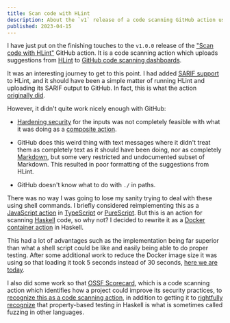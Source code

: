 ```yaml
---
title: Scan code with HLint
description: About the `v1` release of a code scanning GitHub action using HLint.
published: 2023-04-15
---
```


I have just put on the finishing touches to the `v1.0.0` release of
the ["Scan code with HLint"] GitHub action.  It is a code scanning action
which uploads suggestions from [HLint] to [GitHub code scanning dashboards].

It was an interesting journey to get to this point.
I had added [SARIF support] to HLint, and it should have been a simple matter
of running HLint and uploading its SARIF output to GitHub.
In fact, this is what the action [originally did].

However, it didn't quite work nicely enough with GitHub:

*   [Hardening security] for the inputs was not completely feasible
    with what it was doing as a [composite action].

*   GitHub does this weird thing with text messages where it didn't
    treat them as completely text as it should have been doing,
    nor as completely [Markdown], but some very restricted and undocumented
    subset of Markdown.  This resulted in poor formatting of the suggestions
    from HLint.

*   GitHub doesn't know what to do with `./` in paths.

There was no way I was going to lose my sanity trying to deal with these
using shell commands.  I briefly considered reimplementing this as
a [JavaScript action] in [TypeScript] or [PureScript].  But this is
an action for scanning [Haskell] code, so why not?  I decided to
rewrite it as a [Docker container action] in Haskell.

This had a lot of advantages such as the implementation being
far superior than what a shell script could be like
and easily being able to do proper testing.
After some additional work to reduce the Docker image size
it was using so that loading it took 5 seconds instead of 30 seconds,
[here we are today].

I also did some work so that [OSSF Scorecard], which is a code scanning action
which identifies how a project could improve its security practices,
to [recognize this as a code scanning action], in addition to getting it
to [rightfully recognize] that property-based testing in Haskell
is what is sometimes called fuzzing in other languages.

["Scan code with HLint"]: https://github.com/marketplace/actions/scan-code-with-hlint

[Hlint]: https://github.com/ndmitchell/hlint

[GitHub code scanning dashboards]: https://docs.github.com/en/code-security/code-scanning/automatically-scanning-your-code-for-vulnerabilities-and-errors/about-code-scanning

[SARIF support]: https://github.com/ndmitchell/hlint/pull/1482

[originally did]: https://github.com/haskell-actions/hlint-scan/blob/95d44004b766f20119906292cf8b2bf2eb0b1e2f/action.yaml

[Hardening security]: https://docs.github.com/en/actions/security-guides/security-hardening-for-github-actions

[composite action]: https://docs.github.com/en/actions/creating-actions/creating-a-composite-action

[Markdown]: https://www.markdownguide.org/

[JavaScript action]: https://docs.github.com/en/actions/creating-actions/creating-a-javascript-action

[TypeScript]: https://www.typescriptlang.org/

[PureScript]: https://www.purescript.org/

[Haskell]: https://www.haskell.org/

[Docker container action]: https://docs.github.com/en/actions/creating-actions/creating-a-docker-container-action

[here we are today]: https://github.com/haskell-actions/hlint-scan

[OSSF Scorecard]: https://securityscorecards.dev/

[recognize this as a code scanning action]: https://github.com/ossf/scorecard/pull/2846

[rightfully recognize]: https://github.com/ossf/scorecard/pull/2843
